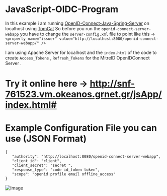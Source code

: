 # JavaScript-OIDC-Program

In this example i am running [OpenID-Connect-Java-Spring-Server](https://github.com/mitreid-connect/OpenID-Connect-Java-Spring-Server) on localhost using [TomCat](http://tomcat.apache.org/)  So before you run the `openid-connect-server-webapp` you have to change the `server-config.xml` file to point like this -> ``<property name="issuer" value="http://localhost:8080/openid-connect-server-webapp/" />``

I am using Apache Server for localhost and the `index.html` of the code to create `Access_Tokens` , `Refresh_Tokens` for the MitreID OpenIDConnect Server .

# Try it online here -> http://snf-761523.vm.okeanos.grnet.gr/jsApp/index.html#

# Example Configuration File you can use (JSON Format)

```
{
   "authority": "http://localhost:8080/openid-connect-server-webapp",
   "client_id": "client",
   "client_secret": "secret ",
   "response_type": "code id_token token",
   "scope": "openid profile email offline_access"
}
```

![Image](https://user-images.githubusercontent.com/20374208/28626454-b31ac4ea-7227-11e7-9f45-649734e3422f.png)
